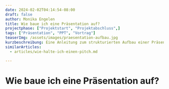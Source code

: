 ```yaml
---
date: 2024-02-02T04:14:54-08:00
draft: false
author: Monika Engelen
title: Wie baue ich eine Präsentation auf?
projectphase: ["Projektstart", "Projektabschluss",]
tags: ["Präsentation", "PPT", "Vortrag"]
teaserImg: /assets/images/praesentation-aufbau.jpg
kurzbeschreibung: Eine Anleitung zum strukturierten Aufbau einer Präsentation, einschließlich der Festlegung von Zielen, Auswahl relevanter Inhalte, Gestaltung von Visuals und Präsentationstechniken.
similarArticles: 
  - articles/wie-halte-ich-einen-pitch.md

---
```


# Wie baue ich eine Präsentation auf?

